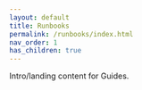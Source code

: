 ```yaml
---
layout: default
title: Runbooks
permalink: /runbooks/index.html
nav_order: 1
has_children: true
---
```

Intro/landing content for Guides.
